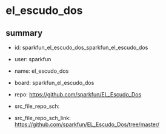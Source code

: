 # el_escudo_dos
 
## summary 
* id: sparkfun_el_escudo_dos_sparkfun_el_escudo_dos
* user: sparkfun
* name: el_escudo_dos
* board: sparkfun_el_escudo_dos
* repo: https://github.com/sparkfun/EL_Escudo_Dos



* src_file_repo_sch: 
* src_file_repo_sch_link: https://github.com/sparkfun/EL_Escudo_Dos/tree/master/






